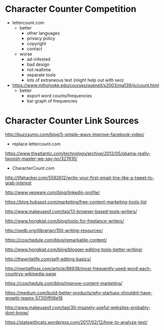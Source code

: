 # Character Counter Competition

* lettercount.com
  * better
    * other languages
    * privacy policy
    * copyright
    * contact
  * worse
    * ad-infested
    * bad design
    * not realtime
    * separate tools
    * lots of extraneous text (might help out with seo)
* https://www.mtholyoke.edu/courses/quenell/s2003/ma139/js/count.html
  * better
    * export word counts/frequencies
    * bar graph of frequencies

# Character Counter Link Sources

http://buzzsumo.com/blog/5-simple-ways-improve-facebook-video/

* replace lettercount.com

https://www.theatlantic.com/technology/archive/2012/05/obama-really-twoosh-master-we-say-no/327610/

* CharacterCount.com

http://lifehacker.com/5592612/write-your-first-email-line-like-a-tweet-to-grab-interest

http://www.yesware.com/blog/linkedin-profile/

https://blog.hubspot.com/marketing/free-content-marketing-tools-list

http://www.makeuseof.com/tag/13-browser-based-tools-writers/

http://www.hongkiat.com/blog/tools-for-freelance-writers/

http://oedb.org/ilibrarian/150-writing-resources/

https://coschedule.com/blog/remarkable-content/

http://www.hongkiat.com/blog/blogger-editing-tools-better-writing/

http://thewritelife.com/self-editing-basics/

http://mentalfloss.com/article/88938/most-frequently-used-word-each-countrys-wikipedia-page

https://coschedule.com/blog/improve-content-marketing/

https://medium.com/build-better-products/why-startups-shouldnt-have-growth-teams-57310ff06e18

http://www.makeuseof.com/tag/30-insanely-useful-websites-probably-dont-know/

https://statswithcats.wordpress.com/2017/02/12/how-to-analyze-text/